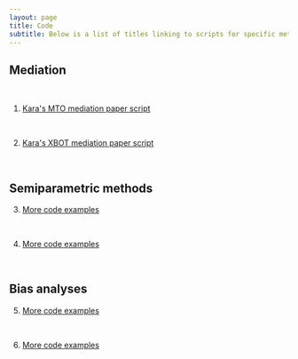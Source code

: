 ```yaml
---
layout: page
title: Code
subtitle: Below is a list of titles linking to scripts for specific methods this group has developed
---
```


## Mediation
  <p>&nbsp;</p>

1. [Kara's MTO mediation paper script](https://github.com/kararudolph/code-for-papers/blob/master/MTOmediationpaper.R)
  <p>&nbsp;</p>
  
2. [Kara's XBOT mediation paper script](https://github.com/kararudolph/code-for-papers/blob/master/XBOTmediation.R)
  <p>&nbsp;</p>

## Semiparametric methods

3. [More code examples](https://github.com/kararudolph/code-for-papers/blob/master/XBOTmediation.R)
  <p>&nbsp;</p>

4. [More code examples](https://github.com/kararudolph/code-for-papers/blob/master/XBOTmediation.R)
  <p>&nbsp;</p>

## Bias analyses

5. [More code examples](https://github.com/kararudolph/code-for-papers/blob/master/XBOTmediation.R)
  <p>&nbsp;</p>

6. [More code examples](https://github.com/kararudolph/code-for-papers/blob/master/XBOTmediation.R)
  <p>&nbsp;</p>
